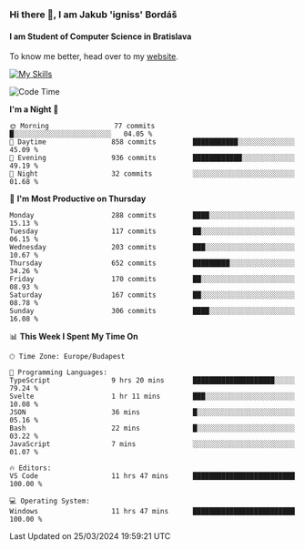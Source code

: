 ### Hi there 👋, I am Jakub 'igniss' Bordáš

#### I am Student of Computer Science in Bratislava
To know me better, head over to my [website](https://bordas.sk).

[![My Skills](https://skillicons.dev/icons?i=js,html,css,figma,svelte,java,kotlin,python,postgresql,typescript,nest,nodejs)](https://bordas.sk)


<!--START_SECTION:waka-->
![Code Time](http://img.shields.io/badge/Code%20Time-1%2C446%20hrs%206%20mins-blue)

**I'm a Night 🦉** 

```text
🌞 Morning                77 commits          █░░░░░░░░░░░░░░░░░░░░░░░░   04.05 % 
🌆 Daytime                858 commits         ███████████░░░░░░░░░░░░░░   45.09 % 
🌃 Evening                936 commits         ████████████░░░░░░░░░░░░░   49.19 % 
🌙 Night                  32 commits          ░░░░░░░░░░░░░░░░░░░░░░░░░   01.68 % 
```
📅 **I'm Most Productive on Thursday** 

```text
Monday                   288 commits         ████░░░░░░░░░░░░░░░░░░░░░   15.13 % 
Tuesday                  117 commits         ██░░░░░░░░░░░░░░░░░░░░░░░   06.15 % 
Wednesday                203 commits         ███░░░░░░░░░░░░░░░░░░░░░░   10.67 % 
Thursday                 652 commits         █████████░░░░░░░░░░░░░░░░   34.26 % 
Friday                   170 commits         ██░░░░░░░░░░░░░░░░░░░░░░░   08.93 % 
Saturday                 167 commits         ██░░░░░░░░░░░░░░░░░░░░░░░   08.78 % 
Sunday                   306 commits         ████░░░░░░░░░░░░░░░░░░░░░   16.08 % 
```


📊 **This Week I Spent My Time On** 

```text
🕑︎ Time Zone: Europe/Budapest

💬 Programming Languages: 
TypeScript               9 hrs 20 mins       ████████████████████░░░░░   79.24 % 
Svelte                   1 hr 11 mins        ███░░░░░░░░░░░░░░░░░░░░░░   10.08 % 
JSON                     36 mins             █░░░░░░░░░░░░░░░░░░░░░░░░   05.16 % 
Bash                     22 mins             █░░░░░░░░░░░░░░░░░░░░░░░░   03.22 % 
JavaScript               7 mins              ░░░░░░░░░░░░░░░░░░░░░░░░░   01.07 % 

🔥 Editors: 
VS Code                  11 hrs 47 mins      █████████████████████████   100.00 % 

💻 Operating System: 
Windows                  11 hrs 47 mins      █████████████████████████   100.00 % 
```


 Last Updated on 25/03/2024 19:59:21 UTC
<!--END_SECTION:waka-->
